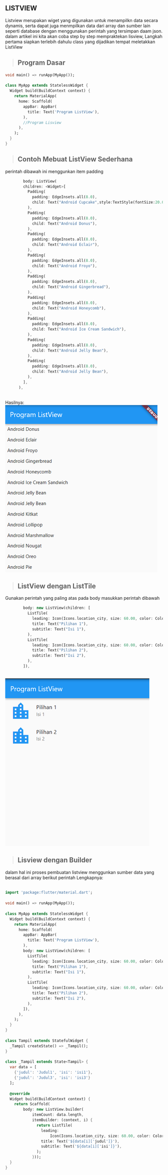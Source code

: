 ## LISTVIEW

Listview merupakan wiget yang digunakan untuk menampilkn data secara dynamis, serta dapat juga menmpilkan data dari array dan sumber lain seperti database dengan menggunakan perintah yang tersimpan daam json.
dalam artikel ini kita akan coba step by step mempraktekan lisview, Langkah pertama siapkan terlebih dahulu class yang dijadikan tempat meletakkan ListView

>## Program Dasar


```dart
void main() => runApp(MyApp());

class MyApp extends StatelessWidget {
  Widget build(BuildContext context) {
    return MaterialApp(
      home: Scaffold(
        appBar: AppBar(
          title: Text('Program ListView'),
        ),
        //Program Lisview
      ),
    );
  }
}

```
> ## Contoh Mebuat ListView Sederhana

perintah dibawah ini menggunkan item padding
```dart
        body: ListView(
        children: <Widget>[
          Padding(
            padding: EdgeInsets.all(8.0),
            child: Text("Android Cupcake",style:TextStyle(fontSize:20.00,)),
          ),
          Padding(
            padding: EdgeInsets.all(8.0),
            child: Text("Android Donus"),
          ),
          Padding(
            padding: EdgeInsets.all(8.0),
            child: Text("Android Eclair"),
          ),
          Padding(
            padding: EdgeInsets.all(8.0),
            child: Text("Android Froyo"),
          ),
          Padding(
            padding: EdgeInsets.all(8.0),
            child: Text("Android Gingerbread"),
          ),
          Padding(
            padding: EdgeInsets.all(8.0),
            child: Text("Android Honeycomb"),
          ),
          Padding(
            padding: EdgeInsets.all(8.0),
            child: Text("Android Ice Cream Sandwich"),
          ),
          Padding(
            padding: EdgeInsets.all(8.0),
            child: Text("Android Jelly Bean"),
          ),
          Padding(
            padding: EdgeInsets.all(8.0),
            child: Text("Android Jelly Bean"),
          ),
        ],
      ),
      
```
Hasilnya:
![image](Hasil1.PNG)


> ## ListView dengan ListTile

Gunakan perintah yang paling atas pada body masukkan perintah dibawah
```dart
        body: new ListView(children: [
          ListTile(
            leading: Icon(Icons.location_city, size: 60.00, color: Colors.blue),
            title: Text("Pilihan 1"),
            subtitle: Text("Isi 1"),
          ),
          ListTile(
            leading: Icon(Icons.location_city, size: 60.00, color: Colors.blue),
            title: Text("Pilihan 2"),
            subtitle: Text("Isi 2"),
          ),
        ]),
        
```
![image](Hasil2.PNG)

> ## Lisview dengan Builder

dalam hal ini proses pembuatan listview menggunkan sumber data yang berasal dari array
berikut perintah Lengkapnya:

```dart

import 'package:flutter/material.dart';

void main() => runApp(MyApp());

class MyApp extends StatelessWidget {
  Widget build(BuildContext context) {
    return MaterialApp(
      home: Scaffold(
        appBar: AppBar(
          title: Text('Program ListView'),
        ),
        body: new ListView(children: [
          ListTile(
            leading: Icon(Icons.location_city, size: 60.00, color: Colors.blue),
            title: Text("Pilihan 1"),
            subtitle: Text("Isi 1"),
          ),
          ListTile(
            leading: Icon(Icons.location_city, size: 60.00, color: Colors.blue),
            title: Text("Pilihan 2"),
            subtitle: Text("Isi 2"),
          ),
        ]),
      ),
    );
  }
}

class Tampil extends StatefulWidget {
  _Tampil createState() => _Tampil();
}

class _Tampil extends State<Tampil> {
  var data = [
    {'judul': 'Judul1', 'isi': 'isi1'},
    {'judul': 'Judul3', 'isi': 'isi3'}
  ];

  @override
  Widget build(BuildContext context) {
    return Scaffold(
        body: new ListView.builder(
            itemCount: data.length,
            itemBuilder: (context, i) {
              return ListTile(
                leading:
                    Icon(Icons.location_city, size: 60.00, color: Colors.pink),
                title: Text('${data[i]['judul']}'),
                subtitle: Text('${data[i]['isi']}'),
              );
            }));
  }
}

```

